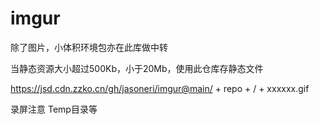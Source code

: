 # imgur
除了图片，小体积环境包亦在此库做中转

当静态资源大小超过500Kb，小于20Mb，使用此仓库存静态文件

https://jsd.cdn.zzko.cn/gh/jasoneri/imgur@main/ + repo + / + xxxxxx.gif

录屏注意 Temp目录等
